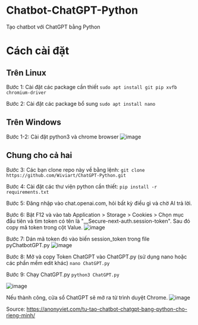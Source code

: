 # Chatbot-ChatGPT-Python
Tạo chatbot với ChatGPT bằng Python

# Cách cài đặt
## Trên Linux
Bước 1: Cài đặt các package cần thiết
`sudo apt install git pip xvfb chromium-driver`

Bước 2: Cài đặt các package bổ sung
`sudo apt install nano`

## Trên Windows
Bước 1-2: Cài đặt python3 và chrome browser
![image](https://user-images.githubusercontent.com/69446798/217173869-47463743-da1b-4f58-9786-2dd2dca45476.png)

## Chung cho cả hai
Bước 3: Các bạn clone repo này về bằng lệnh: 
`git clone https://github.com/Wiviart/ChatGPT-Python.git`

Bước 4: Cài đặt các thư viện python cần thiết: 
`pip install -r requirements.txt`

Bước 5: Đăng nhập vào chat.openai.com, hỏi bất kỳ điều gì và chờ AI trả lời.

Bước 6: Bật F12 và vào tab Application > Storage > Cookies > Chọn mục đầu tiên và tìm token có tên là "__Secure-next-auth.session-token". Sau đó copy mã token trong cột Value.
![image](https://user-images.githubusercontent.com/69446798/217171701-6453ee3b-0456-44f7-ac65-5befadb4e014.png)

Bước 7: Dán mã token đó vào biến session_token trong file pyChatbotGPT.py
![image](https://user-images.githubusercontent.com/69446798/217171751-2263d6bd-b38d-4a65-bb4e-f68cbd6ace4d.png)

Bước 8: Mở và copy Token ChatGPT vào ChatGPT.py (sử dụng nano hoặc các phần mềm edit khác)
`nano ChatGPT.py`

Bước 9: Chạy ChatGPT.py
`python3 ChatGPT.py`

![image](https://user-images.githubusercontent.com/69446798/217171816-025e84de-e979-47a1-bc9f-d9d5806f49e5.png)

Nếu thành công, cửa sổ ChatGPT sẽ mở ra từ trình duyệt Chrome.
![image](https://user-images.githubusercontent.com/69446798/217171841-7d186a76-4fd4-454a-9520-f15592e6e908.png)

Source: https://anonyviet.com/tu-tao-chatbot-chatgpt-bang-python-cho-rieng-minh/
